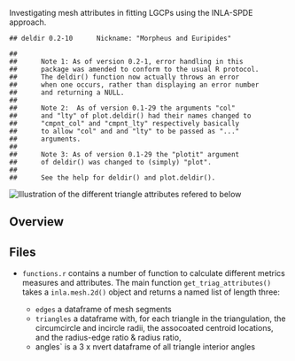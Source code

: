 Investigating mesh attributes in fitting LGCPs using the INLA-SPDE
approach.

    ## deldir 0.2-10      Nickname: "Morpheus and Euripides"

    ## 
    ##      Note 1: As of version 0.2-1, error handling in this 
    ##      package was amended to conform to the usual R protocol. 
    ##      The deldir() function now actually throws an error 
    ##      when one occurs, rather than displaying an error number 
    ##      and returning a NULL.
    ##  
    ##      Note 2:  As of version 0.1-29 the arguments "col" 
    ##      and "lty" of plot.deldir() had their names changed to 
    ##      "cmpnt_col" and "cmpnt_lty" respectively basically 
    ##      to allow "col" and and "lty" to be passed as "..." 
    ##      arguments.
    ##  
    ##      Note 3: As of version 0.1-29 the "plotit" argument 
    ##      of deldir() was changed to (simply) "plot".
    ##  
    ##      See the help for deldir() and plot.deldir().

![Illustration of the different triangle attributes refered to
below](README_files/figure-markdown_strict/triang_properties-1.png)

## Overview

## Files

-   `functions.r` contains a number of function to calculate different
    metrics measures and attributes. The main function
    `get_triag_attributes()` takes a `inla.mesh.2d()` object and returns
    a named list of length three:

    -   `edges` a dataframe of mesh segments  
    -   `triangles` a dataframe with, for each triangle in the
        triangulation, the circumcircle and incircle radii, the
        assocoated centroid locations, and the radius-edge ratio &
        radius ratio,
    -   angles\` is a 3 x nvert dataframe of all triangle interior
        angles
